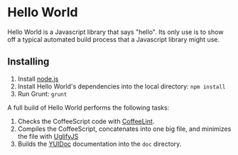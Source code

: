 # Hello World

Hello World is a Javascript library that says "hello". Its only use is to show off a typical automated build process that a Javascript library might use.

## Installing

1. Install [node.js](http://nodejs.org/)
1. Install Hello World's dependencies into the local directory: ```npm install```
1. Run Grunt: ```grunt```

A full build of Hello World performs the following tasks:

1. Checks the CoffeeScript code with [CoffeeLint](http://www.coffeelint.org/).
1. Compiles the CoffeeScript, concatenates into one big file, and minimizes the file with [UglifyJS](https://github.com/mishoo/UglifyJS)
1. Builds the [YUIDoc](http://yui.github.io/yuidoc/) documentation into the ```doc``` directory.
